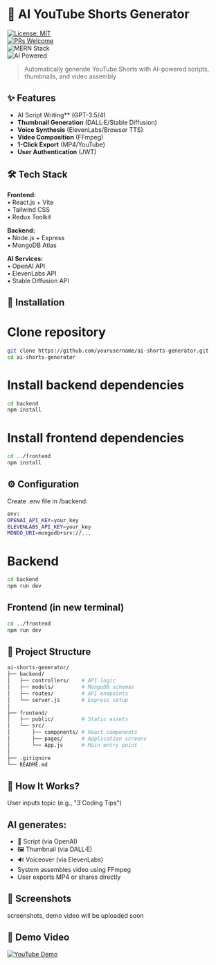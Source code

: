 # 🎥 AI YouTube Shorts Generator  

[![License: MIT](https://img.shields.io/badge/License-MIT-yellow.svg)](https://opensource.org/licenses/MIT)  
[![PRs Welcome](https://img.shields.io/badge/PRs-welcome-brightgreen.svg)](https://github.com/yourusername/ai-shorts-generator/pulls)  
![MERN Stack](https://img.shields.io/badge/Stack-MERN-61DAFB?logo=react&logoColor=white)  
![AI Powered](https://img.shields.io/badge/Powered%20by-AI-FF4F8B?logo=openai)  

> Automatically generate YouTube Shorts with AI-powered scripts, thumbnails, and video assembly  

## ✨ Features  

- AI Script Writing** (GPT-3.5/4)  
- **Thumbnail Generation** (DALL·E/Stable Diffusion)  
- **Voice Synthesis** (ElevenLabs/Browser TTS)  
- **Video Composition** (FFmpeg)  
- **1-Click Export** (MP4/YouTube)  
- **User Authentication** (JWT)  

## 🛠 Tech Stack  

**Frontend:**  
• React.js + Vite  
• Tailwind CSS  
• Redux Toolkit  

**Backend:**  
• Node.js + Express  
• MongoDB Atlas  

**AI Services:**  
• OpenAI API  
• ElevenLabs API  
• Stable Diffusion API  

## 🚀 Installation  


# Clone repository
```bash
git clone https://github.com/yourusername/ai-shorts-generator.git
cd ai-shorts-generator
```
# Install backend dependencies
```bash
cd backend
npm install
```

# Install frontend dependencies
```bash
cd ../frontend
npm install
```


## ⚙️ Configuration
Create .env file in /backend:
```bash
env:
OPENAI_API_KEY=your_key
ELEVENLABS_API_KEY=your_key
MONGO_URI=mongodb+srv://...
```

# Backend
```bash
cd backend
npm run dev
```

## Frontend (in new terminal)
```bash
cd ../frontend
npm run dev
```

## 📂 Project Structure
```bash
ai-shorts-generator/
├── backend/
│   ├── controllers/    # API logic
│   ├── models/         # MongoDB schemas
│   ├── routes/         # API endpoints
│   └── server.js       # Express setup
│
├── frontend/
│   ├── public/         # Static assets  
│   └── src/
│       ├── components/ # React components
│       ├── pages/      # Application screens
│       └── App.js      # Main entry point
│
├── .gitignore
└── README.md
```

## 🌟 How It Works?
User inputs topic (e.g., "3 Coding Tips")
## AI generates:
- 📝 Script (via OpenAI)
- 🖼️ Thumbnail (via DALL·E)
- 🔊 Voiceover (via ElevenLabs)
- System assembles video using FFmpeg
- User exports MP4 or shares directly
## 📸 Screenshots
screenshots, demo video will be uploaded soon




## 🎥 Demo Video
[![YouTube Demo](https://img.youtube.com/vi/yourvideoid/0.jpg)](https://youtu.be/yourvideoid)
